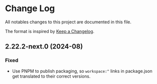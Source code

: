 # Change Log

All notables changes to this project are documented in this file.

The format is inspired by [Keep a Changelog].

[Keep a Changelog]: https://keepachangelog.com/en/1.0.0/

## 2.22.2-next.0 (2024-08)

### Fixed

- Use PNPM to publish packaging, so `workspace:^` links in package.json get translated to their correct versions.
